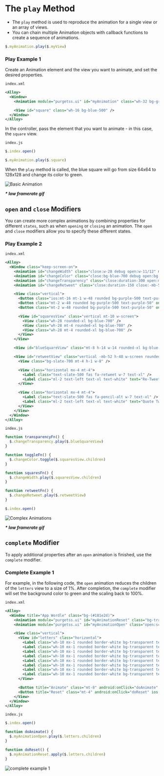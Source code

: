 # The `play` Method

- The `play` method is used to reproduce the animation for a single view or an array of views.
- You can chain multiple Animation objects with callback functions to create a sequence of animations.

```javascript
$.myAnimation.play($.myView)
```

### Play Example 1
Create an Animation element and the view you want to animate, and set the desired properties.

`index.xml`
```xml
<Alloy>
  <Window>
    <Animation module="purgetss.ui" id="myAnimation" class="wh-32 bg-green-500 duration-1000" />

    <View id="square" class="wh-16 bg-blue-500" />
  </Window>
</Alloy>
```

In the controller, pass the element that you want to animate - in this case, the `square` view.

`index.js`
```javascript
$.index.open()

$.myAnimation.play($.square)
```

When the `play` method is called, the blue square will go from size 64x64 to 128x128 and change its color to green.

![Basic Animation](../images/basic-animation.gif)

***\* low framerate gif***

## `open` and `close` Modifiers

You can create more complex animations by combining properties for different `states`, such as when `opening` or `closing` an animation. The `open` and `close` modifiers allow you to specify these different states.

### Play Example 2

`index.xml`
```xml
<Alloy>
  <Window class="keep-screen-on">
    <Animation id="changeWidth" class="close:w-28 debug open:w-11/12" module="purgetss.ui" />
    <Animation id="changeColor" class="close:bg-blue-700 debug open:bg-purple-500" module="purgetss.ui" />
    <Animation id="changeTransparency" class="close:duration-300 open:mt-(null) close:mt-8 open:h-11/12 close:w-14 close:h-14 close:opacity-100 open:w-10/12 open:opacity-50 open:duration-150" module="purgetss.ui" />
    <Animation id="changeRetweet" class="close:duration-150 close:-mb-52 open:-mb-16 open:duration-200" module="purgetss.ui" />

    <View class="vertical">
      <Button class="ios:mt-16 mt-1 w-48 rounded bg-purple-500 text-purple-50" onClick="squaresFn" title="3 Squares" />
      <Button class="mt-2 w-48 rounded bg-purple-500 text-purple-50" onClick="toggleFn" title="Toggle Colors" />
      <Button class="mt-2 w-48 rounded bg-purple-500 text-purple-50" onClick="retweetFn" title="Toggle Re-Tweet" />

      <View id="squaresView" class="vertical mt-10 w-screen">
        <View class="wh-28 rounded-xl bg-blue-700" />
        <View class="wh-28 mt-4 rounded-xl bg-blue-700" />
        <View class="wh-28 mt-4 rounded-xl bg-blue-700" />
      </View>
    </View>

    <View id="blueSquareView" class="mt-8 h-14 w-14 rounded-xl bg-blue-500" onClick="transparencyFn" />

    <View id="retweetView" class="vertical -mb-52 h-48 w-screen rounded-2xl bg-gray-800" onClick="retweetFn">
      <View class="bg-slate-700 mt-4 h-1 w-8" />

      <View class="horizontal mx-4 mt-4">
        <Label class="text-slate-500 fas fa-retweet w-7 text-xl" />
        <Label class="ml-2 text-left text-xl text-white" text="Re-Tweet" />
      </View>

      <View class="horizontal mx-4 mt-4">
        <Label class="text-slate-500 fas fa-pencil-alt w-7 text-xl" />
        <Label class="ml-2 text-left text-xl text-white" text="Quote Tweet" />
      </View>
    </View>
  </Window>
</Alloy>
```

`index.js`
```javascript
function transparencyFn() {
  $.changeTransparency.play($.blueSquareView)
}

function toggleFn() {
  $.changeColor.toggle($.squaresView.children)
}

function squaresFn() {
  $.changeWidth.play($.squaresView.children)
}

function retweetFn() {
  $.changeRetweet.play($.retweetView)
}

$.index.open()
```

![Complex Animations](../images/complex-animations.gif)

***\* low framerate gif***

## `complete` Modifier

To apply additional properties after an `open` animation is finished, use the `complete` modifier.

### Complete Example 1

For example, in the following code, the `open` animation reduces the children of the `letters` view to a size of 1%. After completion, the `complete` modifier will set the background color to green and the scaling back to 100%.

`index.xml`
```xml
<Alloy>
  <Window title="App Wordle" class="bg-(#181e2d)">
    <Animation module="purgetss.ui" id="myAnimationReset" class="bg-transparent" />
    <Animation module="purgetss.ui" id="myAnimationOpen" class="open:scale-1 complete:bg-(#008800) complete:scale-100" />

    <View class="vertical">
      <View id="letters" class="horizontal">
        <Label class="wh-10 mx-1 rounded border-white bg-transparent text-center text-white" text="T" />
        <Label class="wh-10 mx-1 rounded border-white bg-transparent text-center text-white" text="I" />
        <Label class="wh-10 mx-1 rounded border-white bg-transparent text-center text-white" text="T" />
        <Label class="wh-10 mx-1 rounded border-white bg-transparent text-center text-white" text="A" />
        <Label class="wh-10 mx-1 rounded border-white bg-transparent text-center text-white" text="N" />
        <Label class="wh-10 mx-1 rounded border-white bg-transparent text-center text-white" text="I" />
        <Label class="wh-10 mx-1 rounded border-white bg-transparent text-center text-white" text="U" />
        <Label class="wh-10 mx-1 rounded border-white bg-transparent text-center text-white" text="M" />
      </View>

      <Button title="Animate" class="mt-8" android:onClick="doAnimate" ios:onSingletap="doAnimate" />
      <Button title="Reset" class="mt-4" android:onClick="doReset" ios:onSingletap="doReset" />
    </View>
  </Window>
</Alloy>
```

`index.js`
```javascript
$.index.open()

function doAnimate() {
  $.myAnimationOpen.play($.letters.children)
}

function doReset() {
  $.myAnimationReset.apply($.letters.children)
}
```

![complete example 1](../images/complete-attribute.gif)
